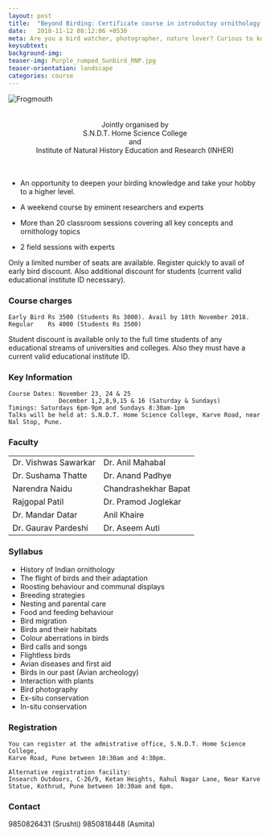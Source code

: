 ```yaml
---
layout: post
title:  "Beyond Birding: Certificate course in introductoy ornithology! Starts on 23rd November 2018"
date:   2018-11-12 08:12:06 +0530
meta: Are you a bird watcher, photographer, nature lover? Curious to know how birds fly, migrate, sleep or care for their babies? Or would you like to learn to identify and photograph them? Here is your opportunity to know these and many other things about the lives of birds. INHER and the SNDT Home Science college present a short course on life and ways of birds. Many eminent scientists and lifelong researchers have come together to bring this opportunity to all bird lovers. The course covers all key topics on birds presented both in audio-visual fashion and in field. Course will be held over four weekends starting on 23rd November 2018 till 16th December 2018. Register quickly to avail of early bird discount. 
keysubtext: 
background-img: 
teaser-img: Purple_rumped_Sunbird_RNP.jpg
teaser-orientation: landscape
categories: course
---
```

<img src="{{ site.base_url}}/assets/imgs/Frogmouth_RNP_banner.jpg" class="img-responsive" alt="Frogmouth">

<center>
<br />
<br />
Jointly organised by<br />
S.N.D.T. Home Science College<br /> 
and <br /> 
Institute of Natural History Education and Research (INHER)<br /> 
<br />
<br />
</center>


+  An opportunity to deepen your birding knowledge and take your hobby to a higher level.

+  A weekend course by eminent researchers and experts 

+  More than 20 classroom sessions covering all key concepts and ornithology topics

+  2 field sessions with experts

Only a limited number of seats are available. Register quickly to avail of early bird discount. Also additional discount for students (current valid educational institute ID necessary).

### Course charges
    Early Bird Rs 3500 (Students Rs 3000). Avail by 18th November 2018.
    Regular    Rs 4000 (Students Rs 3500)

Student discount is available only to the full time students of any educational
streams of universities and colleges. Also they must have a current valid
educational institute ID.

### Key Information ###
    Course Dates: November 23, 24 & 25 
                  December 1,2,8,9,15 & 16 (Saturday & Sundays)
    Timings: Saturdays 6pm-9pm and Sundays 8:30am-1pm
    Talks will be held at: S.N.D.T. Home Science College, Karve Road, near Nal Stop, Pune.

### Faculty
<table class="table table-striped">
<tr>
<td>Dr. Vishwas Sawarkar</td><td>Dr. Anil Mahabal</td>
</tr>
<tr>
<td>Dr. Sushama Thatte</td>
<td>Dr. Anand Padhye</td>
</tr>
<tr>
<td>Narendra Naidu</td>
<td>Chandrashekhar Bapat</td>
</tr>
<tr>
<td>Rajgopal Patil</td>
<td>Dr. Pramod Joglekar</td>
</tr>
<tr>
<td>Dr. Mandar Datar</td>
<td>Anil Khaire</td>
</tr>
<tr>
<td>Dr. Gaurav Pardeshi</td>
<td>Dr. Aseem Auti</td>
</tr>
</table>


### Syllabus
- History of Indian ornithology
- The flight of birds and their adaptation
- Roosting behaviour and communal displays
- Breeding strategies
- Nesting and parental care
- Food and feeding behaviour
- Bird migration
- Birds and their habitats
- Colour aberrations in birds
- Bird calls and songs
- Flightless birds
- Avian diseases and first aid
- Birds in our past (Avian archeology)
- Interaction with plants
- Bird photography
- Ex-situ conservation
- In-situ conservation
   

### Registration
    You can register at the admistrative office, S.N.D.T. Home Science College,
    Karve Road, Pune between 10:30am and 4:30pm.

    Alternative registration facility: 
    Insearch Outdoors, C-26/9, Ketan Heights, Rahul Nagar Lane, Near Karve
    Statue, Kothrud, Pune between 10:30am and 6pm.
    
### Contact
  9850826431 (Srushti)
  9850818448 (Asmita)
